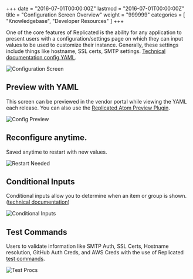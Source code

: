 +++
date = "2016-07-01T00:00:00Z"
lastmod = "2016-07-01T00:00:00Z"
title = "Configuration Screen Overview"
weight = "999999"
categories = [ "Knowledgebase", "Developer Resources" ]
+++

One of the core features of Replicated is the ability for any application to present users
with a configuration/settings page on which they can input values to be used to customize
their instance. Generally, these settings include things like hostname, SSL certs, SMTP
settings. [Technical documentation config YAML](/packaging-an-application/config-screen/).

![Configuration Screen](/images/config-screen.png)

## Preview with YAML

This screen can be previewed in the vendor portal while viewing the YAML each release. You
can also use the [Replicated Atom Preview Plugin](https://atom.io/packages/replicated-preview).

![Config Preview](/images/config-preview.png)

## Reconfigure anytime.

Saved anytime to restart with new values.

![Restart Needed](/images/restart-needed.png)

## Conditional Inputs

Conditional inputs allow you to determine when an item or group is shown.
([technical documentation](/on-prem-config#section-when-conditional-inputs-))

![Conditional Inputs](/images/conditional-inputs.gif)

## Test Commands

Users to validate information like SMTP Auth, SSL Certs, Hostname resolution, GitHub Auth Creds,
and AWS Creds with the use of Replicated [test commands](/packaging-an-application/test-procs/).

![Test Procs](/images/test-procs.gif)
